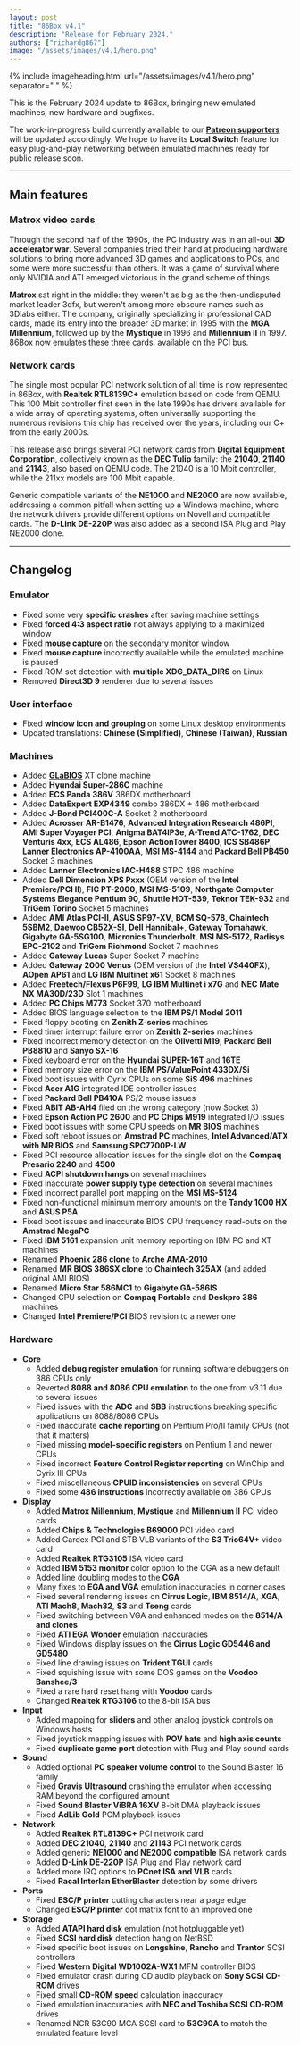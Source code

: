 ```yaml
---
layout: post
title: "86Box v4.1"
description: "Release for February 2024."
authors: ["richardg867"]
image: "/assets/images/v4.1/hero.png"
---
```


{% include imageheading.html url="/assets/images/v4.1/hero.png" separator=" " %}

This is the February 2024 update to 86Box, bringing new emulated machines, new hardware and bugfixes.

The work-in-progress build currently available to our [**Patreon supporters**](https://www.patreon.com/86box) will be updated accordingly. We hope to have its **Local Switch** feature for easy plug-and-play networking between emulated machines ready for public release soon.

<hr />

## Main features

### Matrox video cards

Through the second half of the 1990s, the PC industry was in an all-out **3D accelerator war**. Several companies tried their hand at producing hardware solutions to bring more advanced 3D games and applications to PCs, and some were more successful than others. It was a game of survival where only NVIDIA and ATI emerged victorious in the grand scheme of things.

**Matrox** sat right in the middle: they weren't as big as the then-undisputed market leader 3dfx, but weren't among more obscure names such as 3Dlabs either. The company, originally specializing in professional CAD cards, made its entry into the broader 3D market in 1995 with the **MGA Millennium**, followed up by the **Mystique** in 1996 and **Millennium II** in 1997. 86Box now emulates these three cards, available on the PCI bus.

### Network cards

The single most popular PCI network solution of all time is now represented in 86Box, with **Realtek RTL8139C+** emulation based on code from QEMU. This 100 Mbit controller first seen in the late 1990s has drivers available for a wide array of operating systems, often universally supporting the numerous revisions this chip has received over the years, including our C+ from the early 2000s.

This release also brings several PCI network cards from **Digital Equipment Corporation**, collectively known as the **DEC Tulip** family: the **21040**, **21140** and **21143**, also based on QEMU code. The 21040 is a 10 Mbit controller, while the 211xx models are 100 Mbit capable.

Generic compatible variants of the **NE1000** and **NE2000** are now available, addressing a common pitfall when setting up a Windows machine, where the network drivers provide different options on Novell and compatible cards. The **D-Link DE-220P** was also added as a second ISA Plug and Play NE2000 clone.

<hr />

## Changelog

### Emulator

* Fixed some very **specific crashes** after saving machine settings
* Fixed **forced 4:3 aspect ratio** not always applying to a maximized window
* Fixed **mouse capture** on the secondary monitor window
* Fixed **mouse capture** incorrectly available while the emulated machine is paused
* Fixed ROM set detection with **multiple XDG_DATA_DIRS** on Linux
* Removed **Direct3D 9** renderer due to several issues

### User interface

* Fixed **window icon and grouping** on some Linux desktop environments
* Updated translations: **Chinese (Simplified)**, **Chinese (Taiwan)**, **Russian**

### Machines

* Added [**GLaBIOS**](https://glabios.org/) XT clone machine
* Added **Hyundai Super-286C** machine
* Added **ECS Panda 386V** 386DX motherboard
* Added **DataExpert EXP4349** combo 386DX + 486 motherboard
* Added **J-Bond PCI400C-A** Socket 2 motherboard
* Added **Acrosser AR-B1476**, **Advanced Integration Research 486PI**, **AMI Super Voyager PCI**, **Anigma BAT4IP3e**, **A-Trend ATC-1762**, **DEC Venturis 4xx**, **ECS AL486**, **Epson ActionTower 8400**, **ICS SB486P**, **Lanner Electronics AP-4100AA**, **MSI MS-4144** and **Packard Bell PB450** Socket 3 machines
* Added **Lanner Electronics IAC-H488** STPC 486 machine
* Added **Dell Dimension XPS Pxxx** (OEM version of the **Intel Premiere/PCI II**), **FIC PT-2000**, **MSI MS-5109**, **Northgate Computer Systems Elegance Pentium 90**, **Shuttle HOT-539**, **Teknor TEK-932** and **TriGem Torino** Socket 5 machines
* Added **AMI Atlas PCI-II**, **ASUS SP97-XV**, **BCM SQ-578**, **Chaintech 5SBM2**, **Daewoo CB52X-SI**, **Dell Hannibal+**, **Gateway Tomahawk**, **Gigabyte GA-5SG100**, **Micronics Thunderbolt**, **MSI MS-5172**, **Radisys EPC-2102** and **TriGem Richmond** Socket 7 machines
* Added **Gateway Lucas** Super Socket 7 machine
* Added **Gateway 2000 Venus** (OEM version of the **Intel VS440FX**), **AOpen AP61** and **LG IBM Multinet x61** Socket 8 machines
* Added **Freetech/Flexus P6F99**, **LG IBM Multinet i x7G** and **NEC Mate NX MA30D/23D** Slot 1 machines
* Added **PC Chips M773** Socket 370 motherboard
* Added BIOS language selection to the **IBM PS/1 Model 2011**
* Fixed floppy booting on **Zenith Z-series** machines
* Fixed timer interrupt failure error on **Zenith Z-series** machines
* Fixed incorrect memory detection on the **Olivetti M19**, **Packard Bell PB8810** and **Sanyo SX-16**
* Fixed keyboard error on the **Hyundai SUPER-16T** and **16TE**
* Fixed memory size error on the **IBM PS/ValuePoint 433DX/Si**
* Fixed boot issues with Cyrix CPUs on some **SiS 496** machines
* Fixed **Acer A1G** integrated IDE controller issues
* Fixed **Packard Bell PB410A** PS/2 mouse issues
* Fixed **ABIT AB-AH4** filed on the wrong category (now Socket 3)
* Fixed **Epson Action PC 2600** and **PC Chips M919** integrated I/O issues
* Fixed boot issues with some CPU speeds on **MR BIOS** machines
* Fixed soft reboot issues on **Amstrad PC** machines, **Intel Advanced/ATX with MR BIOS** and **Samsung SPC7700P-LW**
* Fixed PCI resource allocation issues for the single slot on the **Compaq Presario 2240** and **4500**
* Fixed **ACPI shutdown hangs** on several machines
* Fixed inaccurate **power supply type detection** on several machines
* Fixed incorrect parallel port mapping on the **MSI MS-5124**
* Fixed non-functional minimum memory amounts on the **Tandy 1000 HX** and **ASUS P5A**
* Fixed boot issues and inaccurate BIOS CPU frequency read-outs on the **Amstrad MegaPC**
* Fixed **IBM 5161** expansion unit memory reporting on IBM PC and XT machines
* Renamed **Phoenix 286 clone** to **Arche AMA-2010**
* Renamed **MR BIOS 386SX clone** to **Chaintech 325AX** (and added original AMI BIOS)
* Renamed **Micro Star 586MC1** to **Gigabyte GA-586IS**
* Changed CPU selection on **Compaq Portable** and **Deskpro 386** machines
* Changed **Intel Premiere/PCI** BIOS revision to a newer one

### Hardware

* **Core**
  * Added **debug register emulation** for running software debuggers on 386 CPUs only
  * Reverted **8088 and 8086 CPU emulation** to the one from v3.11 due to several issues
  * Fixed issues with the **ADC** and **SBB** instructions breaking specific applications on 8088/8086 CPUs
  * Fixed inaccurate **cache reporting** on Pentium Pro/II family CPUs (not that it matters)
  * Fixed missing **model-specific registers** on Pentium 1 and newer CPUs
  * Fixed incorrect **Feature Control Register reporting** on WinChip and Cyrix III CPUs
  * Fixed miscellaneous **CPUID inconsistencies** on several CPUs
  * Fixed some **486 instructions** incorrectly available on 386 CPUs
* **Display**
  * Added **Matrox Millennium**, **Mystique** and **Millennium II** PCI video cards
  * Added **Chips & Technologies B69000** PCI video card
  * Added Cardex PCI and STB VLB variants of the **S3 Trio64V+** video card
  * Added **Realtek RTG3105** ISA video card
  * Added **IBM 5153 monitor** color option to the CGA as a new default
  * Added line doubling modes to the **CGA**
  * Many fixes to **EGA and VGA** emulation inaccuracies in corner cases
  * Fixed several rendering issues on **Cirrus Logic**, **IBM 8514/A**, **XGA**, **ATI Mach8**, **Mach32**, **S3** and **Tseng** cards
  * Fixed switching between VGA and enhanced modes on the **8514/A and clones**
  * Fixed **ATI EGA Wonder** emulation inaccuracies
  * Fixed Windows display issues on the **Cirrus Logic GD5446 and GD5480**
  * Fixed line drawing issues on **Trident TGUI** cards
  * Fixed squishing issue with some DOS games on the **Voodoo Banshee/3**
  * Fixed a rare hard reset hang with **Voodoo** cards
  * Changed **Realtek RTG3106** to the 8-bit ISA bus
* **Input**
  * Added mapping for **sliders** and other analog joystick controls on Windows hosts
  * Fixed joystick mapping issues with **POV hats** and **high axis counts**
  * Fixed **duplicate game port** detection with Plug and Play sound cards
* **Sound**
  * Added optional **PC speaker volume control** to the Sound Blaster 16 family
  * Fixed **Gravis Ultrasound** crashing the emulator when accessing RAM beyond the configured amount
  * Fixed **Sound Blaster ViBRA 16XV** 8-bit DMA playback issues
  * Fixed **AdLib Gold** PCM playback issues
* **Network**
  * Added **Realtek RTL8139C+** PCI network card
  * Added **DEC 21040**, **21140** and **21143** PCI network cards
  * Added generic **NE1000 and NE2000 compatible** ISA network cards
  * Added **D-Link DE-220P** ISA Plug and Play network card
  * Added more IRQ options to **PCnet ISA and VLB** cards
  * Fixed **Racal Interlan EtherBlaster** detection by some drivers
* **Ports**
  * Fixed **ESC/P printer** cutting characters near a page edge
  * Changed **ESC/P printer** dot matrix font to an improved one
* **Storage**
  * Added **ATAPI hard disk** emulation (not hotpluggable yet)
  * Fixed **SCSI hard disk** detection hang on NetBSD
  * Fixed specific boot issues on **Longshine**, **Rancho** and **Trantor** SCSI controllers
  * Fixed **Western Digital WD1002A-WX1** MFM controller BIOS
  * Fixed emulator crash during CD audio playback on **Sony SCSI CD-ROM** drives
  * Fixed small **CD-ROM speed** calculation inaccuracy
  * Fixed emulation inaccuracies with **NEC and Toshiba SCSI CD-ROM** drives
  * Renamed NCR 53C90 MCA SCSI card to **53C90A** to match the emulated feature level
